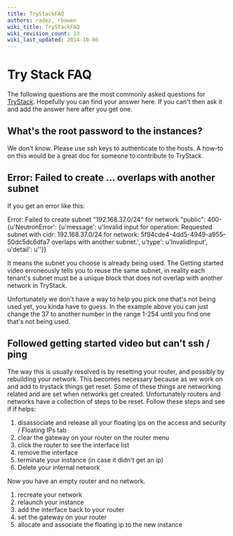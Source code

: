 ```yaml
---
title: TryStackFAQ
authors: radez, rbowen
wiki_title: TryStackFAQ
wiki_revision_count: 13
wiki_last_updated: 2014-10-06
---
```


# Try Stack FAQ

The following questions are the most commonly asked questions for [TryStack](http://trystack.org). Hopefully you can find your answer here. If you can't then ask it and add the answer here after you get one.

## What's the root password to the instances?

We don't know. Please use ssh keys to authenticate to the hosts. A how-to on this would be a great doc for someone to contribute to TryStack.

## Error: Failed to create ... overlaps with another subnet

If you get an error like this:

Error: Failed to create subnet "192.168.37.0/24" for network "public": 400-{u'NeutronError': {u'message': u'Invalid input for operation: Requested subnet with cidr: 192.168.37.0/24 for network: 5f94cde4-4dd5-4949-a955-50dc5dc6dfa7 overlaps with another subnet.', u'type': u'InvalidInput', u'detail': u''}}

It means the subnet you choose is already being used. The Getting started video erroneously tells you to reuse the same subnet, in reality each tenant's subnet must be a unique block that does not overlap with another network in TryStack.

Unfortunately we don't have a way to help you pick one that's not being used yet, you kinda have to guess. In the example above you can just change the 37 to another number in the range 1-254 until you find one that's not being used.

## Followed getting started video but can't ssh / ping

The way this is usually resolved is by resetting your router, and possibly by rebuilding your network. This becomes necessary because as we work on and add to trystack things get reset. Some of these things are networking related and are set when networks get created.
 Unfortunately routers and networks have a collection of steps to be reset. Follow these steps and see if if helps:
 1. disassociate and release all your floating ips on the access and security / Floating IPs tab
2. clear the gateway on your router on the router menu
3. click the router to see the interface list
4. remove the interface
5. terminate your instance (in case it didn't get an ip)
6. Delete your internal network

Now you have an empty router and no network.
1. recreate your network
2. relaunch your instance
3. add the interface back to your router
4. set the gateway on your router
5. allocate and associate the floating ip to the new instance
